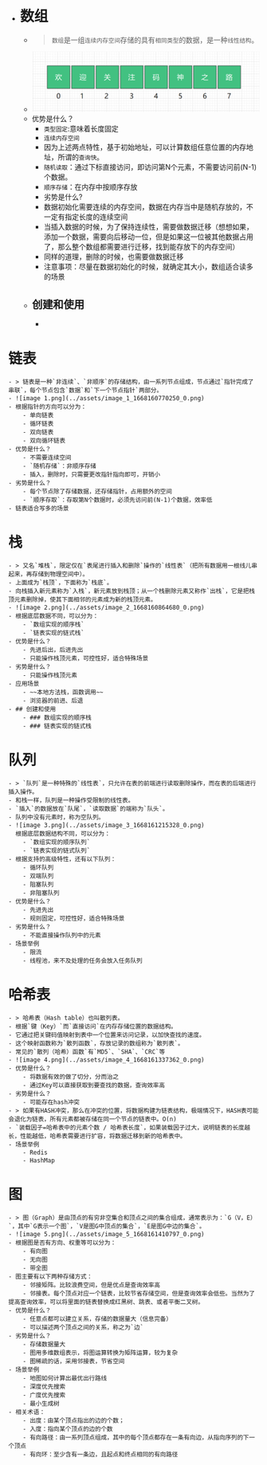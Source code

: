 - # 数组
	- > `数组`是一组`连续内存空间`存储的具有`相同类型`的数据，是一种`线性结构`。
	- ![image.png](../assets/image_1668160751217_0.png)
	- 优势是什么？
		- `类型固定`:意味着长度固定
		- `连续内存空间`
		- 因为上述两点特性，基于初始地址，可以计算数组任意位置的内存地址，所谓的`查询快`。
		- `随机读取`：通过下标直接访问，即访问第N个元素，不需要访问前(N-1)个数据。
		- `顺序存储`：在内存中按顺序存放
		- 劣势是什么?
		- 数据初始化需要连续的内存空间，数据在内存当中是随机存放的，不一定有指定长度的连续空间
		- 当插入数据的时候，为了保持连续性，需要做数据迁移（想想如果，添加一个数据，需要向后移动一位，但是如果这一位被其他数据占用了，那么整个数组都需要进行迁移，找到能存放下的内存空间）
		- 同样的道理，删除的时候，也需要做数据迁移
		- 注意事项：尽量在数据初始化的时候，就确定其大小，数组适合读多的场景
	- ## 创建和使用
		- ```Go
		  
		  ```
# 链表
	- > 链表是一种`非连续`、`非顺序`的存储结构，由一系列节点组成，节点通过`指针完成了串联`，每个节点包含`数据`和`下一个节点指针`两部分。
	- ![image 1.png](../assets/image_1_1668160770250_0.png)
	- 根据指针的方向可以分为：
		- 单向链表
		- 循环链表
		- 双向链表
		- 双向循环链表
	- 优势是什么？
		- 不需要连续空间
		- `随机存储`：非顺序存储
		- 插入，删除时，只需要更改指针指向即可，开销小
	- 劣势是什么？
		- 每个节点除了存储数据，还存储指针，占用额外的空间
		- `顺序存取`：存取第N个数据时，必须先访问前(N-1)个数据，效率低
	- 链表适合写多的场景
# 栈
	- > 又名`堆栈`，限定仅在`表尾进行插入和删除`操作的`线性表`（把所有数据用一根线儿串起来，再存储到物理空间中）。
	- 上面成为`栈顶`，下面称为`栈底`。
	- 向栈插入新元素称为`入栈`，新元素放到栈顶；从一个栈删除元素又称作`出栈`，它是把栈顶元素删除掉，使其下面相邻的元素成为新的栈顶元素。
	- ![image 2.png](../assets/image_2_1668160864680_0.png)
	- 根据底层数据不同，可以分为：
		- `数组实现的顺序栈`
		- `链表实现的链式栈`
	- 优势是什么？
		- 先进后出，后进先出
		- 只能操作栈顶元素，可控性好，适合特殊场景
	- 劣势是什么？
		- 只能操作栈顶元素
	- 应用场景
		- ~~本地方法栈，函数调用~~
		- 浏览器的前进、后退
	- ## 创建和使用
		- ### 数组实现的顺序栈
		- ### 链表实现的链式栈
# 队列
	- > `队列`是一种特殊的`线性表`，只允许在表的前端进行读取删除操作，而在表的后端进行插入操作。
	- 和栈一样，队列是一种操作受限制的线性表。
	- `插入`的数据放在`队尾`，`读取数据`的端称为`队头`。
	- 队列中没有元素时，称为空队列。
	- ![image 3.png](../assets/image_3_1668161215328_0.png) 
	  根据底层数据结构不同，可以分为：
		- `数组实现的顺序队列`
		- `链表实现的链式队列`
	- 根据支持的高级特性，还有以下队列：
		- 循环队列
		- 双端队列
		- 阻塞队列
		- 非阻塞队列
	- 优势是什么？
		- 先进先出
		- 规则固定，可控性好，适合特殊场景
	- 劣势是什么？
		- 不能直接操作队列中的元素
	- 场景举例
		- 限流
		- 线程池，来不及处理的任务会放入任务队列
# 哈希表
	- > 哈希表（Hash table）也叫散列表。
	- 根据`键（Key）`而`直接访问`在内存存储位置的数据结构。
	- 它通过把关键码值映射到表中一个位置来访问记录，以加快查找的速度。
	- 这个映射函数称为`散列函数`，存放记录的数组称为`散列表`。
	- 常见的`散列（哈希）函数`有`MD5`、`SHA`、`CRC`等
	- ![image 4.png](../assets/image_4_1668161337362_0.png)
	- 优势是什么？
		- 将数据有效的做了切分，分而治之
		- 通过Key可以直接获取到要查找的数据，查询效率高
	- 劣势是什么？
		- 可能存在hash冲突
	- > 如果有HASH冲突，那么在冲突的位置，将数据构建为链表结构，极端情况下，HASH表可能会退化为链表，所有元素都被存储在同一个节点的链表中。O(n)
	- `装载因子=哈希表中的元素个数 / 哈希表长度`，如果装载因子过大，说明链表的长度越长，性能越低，哈希表需要进行扩容，将数据迁移到新的哈希表中。
	- 场景举例
		- Redis
		- HashMap
# 图
	- > 图（Graph）是由顶点的有穷非空集合和顶点之间的集合组成，通常表示为：`G（V，E）`，其中`G表示一个图`，`V是图G中顶点的集合`，`E是图G中边的集合`。
	- ![image 5.png](../assets/image_5_1668161410797_0.png)
	- 根据图是否有方向、权重等可以分为：
		- 有向图
		- 无向图
		- 带全图
	- 图主要有以下两种存储方式：
		- 邻接矩阵。比较浪费空间，但是优点是查询效率高
		- 邻接表。每个顶点对应一个链表，比较节省存储空间，但是查询效率会低些。当然为了提高查询效率，可以将里面的链表替换成红黑树、跳表、或者平衡二叉树。
	- 优势是什么？
		- 任意点都可以建立关系，存储的数据量大（信息完备）
		- 可以描述两个顶点之间的关系，称之为`边`
	- 劣势是什么？
		- 存储数据量大
		- 图用多维数组表示，将图运算转换为矩阵运算，较为复杂
		- 图稀疏的话，采用邻接表，节省空间
	- 场景举例
		- 地图如何计算出最优出行路线
		- 深度优先搜索
		- 广度优先搜索
		- 最小生成树
	- 相关术语：
		- 出度：由某个顶点指出的边的个数；
		- 入度：指向某个顶点的边的个数
		- 有向路径：由一系列顶点组成，其中的每个顶点都存在一条有向边，从指向序列的下一个顶点
		- 有向环：至少含有一条边，且起点和终点相同的有向路径